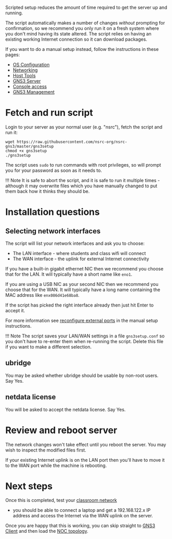 Scripted setup reduces the amount of time required to get the server up and
running.

The script automatically makes a number of changes *without* prompting for
confirmation, so we recommend you only run it on a fresh system where you
don't mind having its state altered.  The script relies on having an
existing working Internet connection so it can download packages.

If you want to do a manual setup instead, follow the instructions in these
pages:

* [OS Configuration](../os-configuration/)
* [Networking](../networking/)
* [Host Tools](../host-tools/)
* [GNS3 Server](../gns3-server/)
* [Console access](../console/)
* [GNS3 Management](../management/)

# Fetch and run script

Login to your server as your normal user (e.g. "nsrc"), fetch the script and
run it:

```
wget https://raw.githubusercontent.com/nsrc-org/nsrc-gns3/master/gns3setup
chmod +x gns3setup
./gns3setup
```

The script uses `sudo` to run commands with root privileges, so will prompt
you for your password as soon as it needs to.

!!! Note
    It is safe to abort the script, and it is safe to run it multiple times -
    although it may overwrite files which you have manually changed to put them
    back how it thinks they should be.

# Installation questions

## Selecting network interfaces

The script will list your network interfaces and ask you to choose:

* The LAN interface - where students and class wifi will connect
* The WAN interface - the uplink for external Internet connectivity

If you have a built-in gigabit ethernet NIC then we recommend you choose
that for the LAN.  It will typically have a short name like `eno1`.

If you are using a USB NIC as your second NIC then we recommend you choose
that for the WAN.  It will typically have a long name containing the
MAC address like `enx086d41e68ba8`.

If the script has picked the right interface already then just hit Enter to
accept it.

For more information see [reconfigure external
ports](../networking/#reconfigure-external-ports) in the manual setup
instructions.

!!! Note
    The script saves your LAN/WAN settings in a file `gns3setup.conf` so you
    don't have to re-enter them when re-running the script.  Delete this
    file if you want to make a different selection.

## ubridge

You may be asked whether ubridge should be usable by non-root users.  Say Yes.

## netdata license

You will be asked to accept the netdata license. Say Yes.

# Review and reboot server

The network changes won't take effect until you reboot the server.  You may
wish to inspect the modified files first.

If your existing Internet uplink is on the LAN port then you'll have to move
it to the WAN port while the machine is rebooting.

# Next steps

Once this is completed, test your [classroom network](../networking/#classroom-network)
- you should be able to connect a laptop and get a 192.168.122.x IP address
and access the Internet via the WAN uplink on the server.

Once you are happy that this is working, you can skip straight to
[GNS3 Client](../gns3-client/) and then load the [NOC topology](../topology/noc/).
